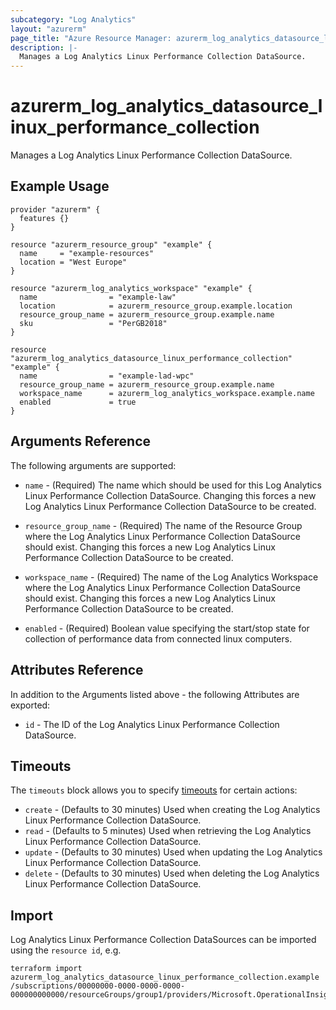 ```yaml
---
subcategory: "Log Analytics"
layout: "azurerm"
page_title: "Azure Resource Manager: azurerm_log_analytics_datasource_linux_performance_collection"
description: |-
  Manages a Log Analytics Linux Performance Collection DataSource.
---
```


# azurerm_log_analytics_datasource_linux_performance_collection

Manages a Log Analytics Linux Performance Collection DataSource.

## Example Usage

```hcl
provider "azurerm" {
  features {}
}

resource "azurerm_resource_group" "example" {
  name     = "example-resources"
  location = "West Europe"
}

resource "azurerm_log_analytics_workspace" "example" {
  name                = "example-law"
  location            = azurerm_resource_group.example.location
  resource_group_name = azurerm_resource_group.example.name
  sku                 = "PerGB2018"
}

resource "azurerm_log_analytics_datasource_linux_performance_collection" "example" {
  name                = "example-lad-wpc"
  resource_group_name = azurerm_resource_group.example.name
  workspace_name      = azurerm_log_analytics_workspace.example.name
  enabled             = true
}
```

## Arguments Reference

The following arguments are supported:

* `name` - (Required) The name which should be used for this Log Analytics Linux Performance Collection DataSource. Changing this forces a new Log Analytics Linux Performance Collection DataSource to be created.

* `resource_group_name` - (Required) The name of the Resource Group where the Log Analytics Linux Performance Collection DataSource should exist. Changing this forces a new Log Analytics Linux Performance Collection DataSource to be created.

* `workspace_name` - (Required) The name of the Log Analytics Workspace where the Log Analytics Linux Performance Collection DataSource should exist. Changing this forces a new Log Analytics Linux Performance Collection DataSource to be created.

* `enabled` - (Required) Boolean value specifying the start/stop state for collection of performance data from connected linux computers.


## Attributes Reference

In addition to the Arguments listed above - the following Attributes are exported: 

* `id` - The ID of the Log Analytics Linux Performance Collection DataSource.

## Timeouts

The `timeouts` block allows you to specify [timeouts](https://www.terraform.io/docs/configuration/resources.html#timeouts) for certain actions:

* `create` - (Defaults to 30 minutes) Used when creating the Log Analytics Linux Performance Collection DataSource.
* `read` - (Defaults to 5 minutes) Used when retrieving the Log Analytics Linux Performance Collection DataSource.
* `update` - (Defaults to 30 minutes) Used when updating the Log Analytics Linux Performance Collection DataSource.
* `delete` - (Defaults to 30 minutes) Used when deleting the Log Analytics Linux Performance Collection DataSource.

## Import

Log Analytics Linux Performance Collection DataSources can be imported using the `resource id`, e.g.

```shell
terraform import azurerm_log_analytics_datasource_linux_performance_collection.example /subscriptions/00000000-0000-0000-0000-000000000000/resourceGroups/group1/providers/Microsoft.OperationalInsights/workspaces/workspace1/datasources/datasource1
```
